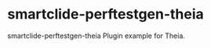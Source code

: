 <!--
   Copyright (C) 2021-2022 KAIROS DS
   
   This program and the accompanying materials are made
   available under the terms of the Eclipse Public License 2.0
   which is available at https://www.eclipse.org/legal/epl-2.0/
   
   SPDX-License-Identifier: EPL-2.0
-->
# smartclide-perftestgen-theia
smartclide-perftestgen-theia Plugin example for Theia.
